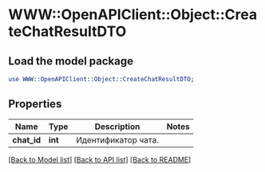 # WWW::OpenAPIClient::Object::CreateChatResultDTO

## Load the model package
```perl
use WWW::OpenAPIClient::Object::CreateChatResultDTO;
```

## Properties
Name | Type | Description | Notes
------------ | ------------- | ------------- | -------------
**chat_id** | **int** | Идентификатор чата. | 

[[Back to Model list]](../README.md#documentation-for-models) [[Back to API list]](../README.md#documentation-for-api-endpoints) [[Back to README]](../README.md)


